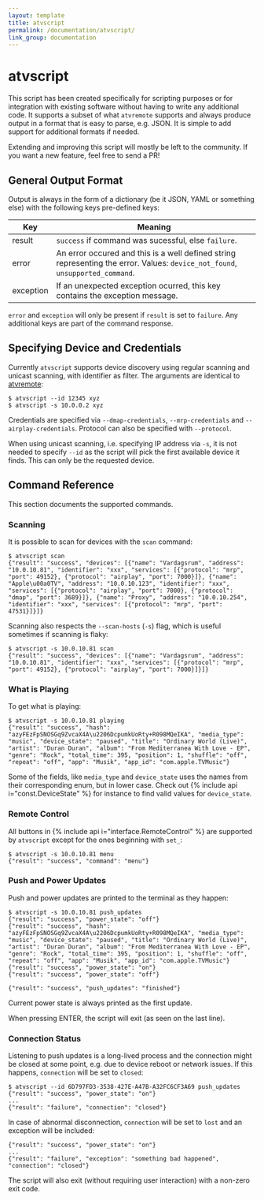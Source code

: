 ```yaml
---
layout: template
title: atvscript
permalink: /documentation/atvscript/
link_group: documentation
---
```

# atvscript

This script has been created specifically for scripting purposes or for integration
with existing software without having to write any additional code. It supports a
subset of what `atvremote` supports and always produce output in a format that is
easy to parse, e.g. JSON. It is simple to add support for additional formats if needed.

Extending and improving this script will mostly be left to the community. If you want
a new feature, feel free to send a PR!

## General Output Format

Output is always in the form of a dictionary (be it JSON, YAML or something else) with
the following keys pre-defined keys:

| Key | Meaning |
| --- | ------- |
| result | `success` if command was sucessful, else `failure`.
| error | An error occured and this is a well defined string representing the error. Values: `device_not_found`, `unsupported_command`.
| exception | If an unexpected exception ocurred, this key contains the exception message.

`error` and `exception` will only be present if `result` is set to `failure`. Any
additional keys are part of the command response.


## Specifying Device and Credentials

Currently `atvscript` supports device discovery using regular scanning and unicast
scanning, with identifier as filter. The arguments are identical to [atvremote](/documentation/atvremote):

```shell
$ atvscript --id 12345 xyz
$ atvscript -s 10.0.0.2 xyz
```

Credentials are specified via `--dmap-credentials`, `--mrp-credentials` and
`--airplay-credentials`. Protocol can also be specified with `--protocol`.

When using unicast scanning, i.e. specifying IP address via `-s`, it is not needed to
specify `--id` as the script will pick the first available device it finds. This can
only be the requested device.

## Command Reference

This section documents the supported commands.

### Scanning

It is possible to scan for devices with the `scan` command:

```shell
$ atvscript scan
{"result": "success", "devices": [{"name": "Vardagsrum", "address": "10.0.10.81", "identifier": "xxx", "services": [{"protocol": "mrp", "port": 49152}, {"protocol": "airplay", "port": 7000}]}, {"name": "Apple\u00a0TV", "address": "10.0.10.123", "identifier": "xxx", "services": [{"protocol": "airplay", "port": 7000}, {"protocol": "dmap", "port": 3689}]}, {"name": "Proxy", "address": "10.0.10.254", "identifier": "xxx", "services": [{"protocol": "mrp", "port": 47531}]}]}
```

Scanning also respects the `--scan-hosts` (`-s`) flag, which is useful sometimes if scanning
is flaky:

```shell
$ atvscript -s 10.0.10.81 scan
{"result": "success", "devices": [{"name": "Vardagsrum", "address": "10.0.10.81", "identifier": "xxx", "services": [{"protocol": "mrp", "port": 49152}, {"protocol": "airplay", "port": 7000}]}]}
```

### What is Playing

To get what is playing:

```shell
$ atvscript -s 10.0.10.81 playing
{"result": "success", "hash": "azyFEzFpSNOSGq9ZvcaX4A\u2206DcpumkUoRty+R098MQeIKA", "media_type": "music", "device_state": "paused", "title": "Ordinary World (Live)", "artist": "Duran Duran", "album": "From Mediterranea With Love - EP", "genre": "Rock", "total_time": 395, "position": 1, "shuffle": "off", "repeat": "off", "app": "Musik", "app_id": "com.apple.TVMusic"}
```

Some of the fields, like `media_type` and `device_state` uses the names from their corresponding enum, but in lower case. Check out {% include api i="const.DeviceState" %} for instance to find valid values for `device_state`.

### Remote Control

All buttons in {% include api i="interface.RemoteControl" %} are supported by `atvscript`
except for the ones beginning with `set_`:

```shell
$ atvscript -s 10.0.10.81 menu
{"result": "success", "command": "menu"}
```

### Push and Power Updates

Push and power updates are printed to the terminal as they happen:

```shell
$ atvscript -s 10.0.10.81 push_updates
{"result": "success", "power_state": "off"}
{"result": "success", "hash": "azyFEzFpSNOSGq9ZvcaX4A\u2206DcpumkUoRty+R098MQeIKA", "media_type": "music", "device_state": "paused", "title": "Ordinary World (Live)", "artist": "Duran Duran", "album": "From Mediterranea With Love - EP", "genre": "Rock", "total_time": 395, "position": 1, "shuffle": "off", "repeat": "off", "app": "Musik", "app_id": "com.apple.TVMusic"}
{"result": "success", "power_state": "on"}
{"result": "success", "power_state": "off"}

{"result": "success", "push_updates": "finished"}
```

Current power state is always printed as the first update.

When pressing ENTER, the script will exit (as seen on the last line).

### Connection Status

Listening to push updates is a long-lived process and the connection might be closed at some point, e.g.
due to device reboot or network issues. If this happens, `connection` will be set to `closed`:

```
$ atvscript --id 6D797FD3-3538-427E-A47B-A32FC6CF3A69 push_updates
{"result": "success", "power_state": "on"}
...
{"result": "failure", "connection": "closed"}
```

In case of abnormal disconnection, `connection` will be set to `lost` and an exception will be
included:

```
{"result": "success", "power_state": "on"}
...
{"result": "failure", "exception": "something bad happened", "connection": "closed"}
```

The script will also exit (without requiring user interaction) with a non-zero exit code.
